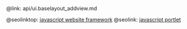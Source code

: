@link: api/ui.baselayout_addview.md

@seolinktop: [javascript website framework](https://webix.com)
@seolink: [javascript portlet](https://webix.com/widget/portlet/)